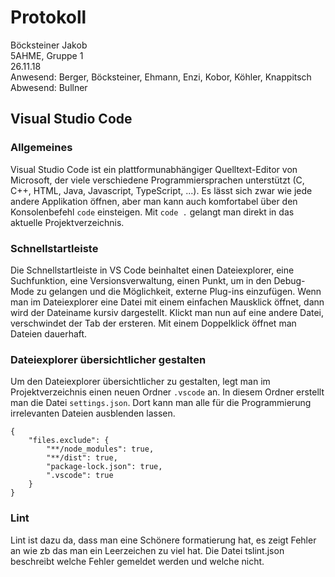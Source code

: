 # Protokoll
  Böcksteiner Jakob  
  5AHME, Gruppe 1  
  26.11.18  
  Anwesend: Berger, Böcksteiner, Ehmann, Enzi, Kobor, Köhler, Knappitsch  
  Abwesend: Bullner  
  
## Visual Studio Code
### Allgemeines  
Visual Studio Code ist ein plattformunabhängiger Quelltext-Editor von Microsoft, der viele verschiedene Programmiersprachen unterstützt (C, C++, HTML, Java, Javascript, TypeScript, ...). Es lässt sich zwar wie jede andere Applikation öffnen, aber man kann auch komfortabel über den Konsolenbefehl `code` einsteigen. Mit `code .` gelangt man direkt in das aktuelle Projektverzeichnis.  
  
### Schnellstartleiste  
Die Schnellstartleiste in VS Code beinhaltet einen Dateiexplorer, eine Suchfunktion, eine Versionsverwaltung, einen Punkt, um in den Debug-Mode zu gelangen und die Möglichkeit, externe Plug-ins einzufügen. 
Wenn man im Dateiexplorer eine Datei mit einem einfachen Mausklick öffnet, dann wird der Dateiname kursiv dargestellt. Klickt man nun auf eine andere Datei, verschwindet der Tab der ersteren. Mit einem Doppelklick öffnet man Dateien dauerhaft.  
  
### Dateiexplorer übersichtlicher gestalten  
Um den Dateiexplorer übersichtlicher zu gestalten, legt man im Projektverzeichnis einen neuen Ordner `.vscode` an. In diesem Ordner erstellt man die Datei `settings.json`. Dort kann man alle für die Programmierung irrelevanten Dateien ausblenden lassen.

```
{
	"files.exclude": {
	    "**/node_modules": true,
	    "**/dist": true,
	    "package-lock.json": true,
	    ".vscode": true
	}
}
```
  
### Lint
Lint ist dazu da, dass man eine Schönere formatierung hat, es zeigt Fehler an wie zb das man ein Leerzeichen zu viel hat. Die Datei tslint.json beschreibt welche Fehler gemeldet werden und welche nicht.
